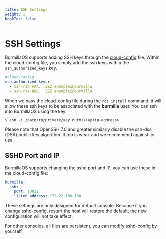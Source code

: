 ```yaml
---
title: SSH Settings
weight: 1
bookToc: false
---
```

# SSH Settings

BurmillaOS supports adding SSH keys through the [cloud-config](/docs/configuration/#cloud-config) file. Within the cloud-config file, you simply add the ssh keys within the `ssh_authorized_keys` key.

```yaml
#cloud-config
ssh_authorized_keys:
  - ssh-rsa AAA...ZZZ example1@burmilla
  - ssh-rsa BBB...ZZZ example2@burmilla
```

When we pass the cloud-config file during the `ros install` command, it will allow these ssh keys to be associated with the **burmilla** user. You can ssh into BurmillaOS using the key.

```shell
$ ssh -i /path/to/private/key burmilla@<ip-address>
```

Please note that OpenSSH 7.0 and greater similarly disable the ssh-dss (DSA) public key algorithm. It too is weak and we recommend against its use.

## SSHD Port and IP

BurmillaOS supports changing the sshd port and IP, you can use these in the cloud-config file:

```yaml
burmilla:
  ssh:
    port: 10022
    listen_address: 172.22.100.100
```

These settings are only designed for default console.
Because if you change sshd-config, restart the host will restore the default, the new configuration will not take effect.

For other consoles, all files are persistent, you can modify sshd-config by yourself.
